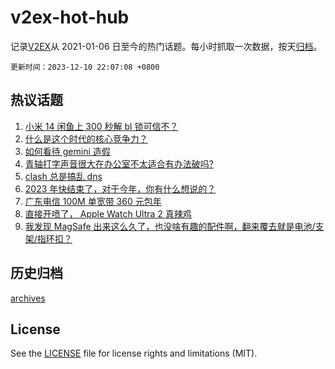 # v2ex-hot-hub

 记录[V2EX](https://www.v2ex.com/)从 2021-01-06 日至今的热门话题。每小时抓取一次数据，按天[归档](archives)。

`更新时间：2023-12-10 22:07:08 +0800`

## 热议话题

1. [小米 14 闲鱼上 300 秒解 bl 锁可信不？](https://www.v2ex.com/t/999070)
1. [什么是这个时代的核心竞争力？](https://www.v2ex.com/t/999095)
1. [如何看待 gemini 造假](https://www.v2ex.com/t/999027)
1. [青轴打字声音很大在办公室不太适合有办法破吗?](https://www.v2ex.com/t/999021)
1. [clash 总是搞乱 dns](https://www.v2ex.com/t/999090)
1. [2023 年快结束了，对于今年，你有什么想说的？](https://www.v2ex.com/t/999125)
1. [广东电信 100M 单宽带 360 元包年](https://www.v2ex.com/t/999096)
1. [直接开喷了， Apple Watch Ultra 2 真辣鸡](https://www.v2ex.com/t/999137)
1. [我发现 MagSafe 出来这么久了，也没啥有趣的配件啊，翻来覆去就是电池/支架/指环扣？](https://www.v2ex.com/t/999080)

## 历史归档

[archives](archives)

## License

See the [LICENSE](LICENSE) file for license rights and limitations (MIT).
